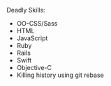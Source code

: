 Deadly Skills:
* OO-CSS/Sass
* HTML
* JavaScript
* Ruby
* Rails
* Swift
* Objective-C
* Killing history using git rebase
